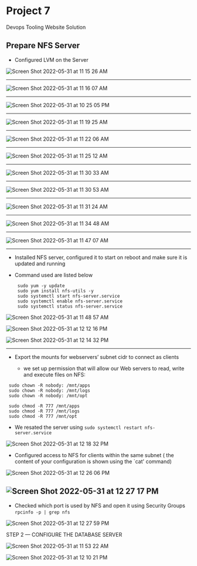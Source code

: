 # Project 7
Devops Tooling Website Solution
## Prepare NFS Server
- Configured LVM on the Server

![Screen Shot 2022-05-31 at 11 15 26 AM](https://user-images.githubusercontent.com/101080172/171314926-934ffcce-e03b-4dd2-83d6-0ef48de3eb04.png)

-------------------------------------------------------------------------------------


![Screen Shot 2022-05-31 at 11 16 07 AM](https://user-images.githubusercontent.com/101080172/171314931-674e15ea-825c-43aa-8826-ddd88b4eb175.png)

-------------------------------------------------------------------------------------

![Screen Shot 2022-05-31 at 10 25 05 PM](https://user-images.githubusercontent.com/101080172/171315450-94cf8292-ca6b-412c-9497-79cbdcc16562.png)

-------------------------------------------------------------------------------------

![Screen Shot 2022-05-31 at 11 19 25 AM](https://user-images.githubusercontent.com/101080172/171318915-f9f41f0d-0bd7-43ef-b4f7-35dcf92ad6de.png)

-------------------------------------------------------------------------------------

![Screen Shot 2022-05-31 at 11 22 06 AM](https://user-images.githubusercontent.com/101080172/171319131-cbd865cb-8192-4ce9-824b-8e74e8b3ca93.png)

-------------------------------------------------------------------------------------

![Screen Shot 2022-05-31 at 11 25 12 AM](https://user-images.githubusercontent.com/101080172/171319172-c5693f20-a29b-4025-a424-547a39c570c1.png)

-------------------------------------------------------------------------------------

![Screen Shot 2022-05-31 at 11 30 33 AM](https://user-images.githubusercontent.com/101080172/171319315-b084abc2-c8e7-46a9-8a55-6f2e2442c00a.png)

-------------------------------------------------------------------------------------

![Screen Shot 2022-05-31 at 11 30 53 AM](https://user-images.githubusercontent.com/101080172/171319396-fed71349-f3a7-49c0-bcb5-fb9ce464cf8f.png)

-------------------------------------------------------------------------------------

![Screen Shot 2022-05-31 at 11 31 24 AM](https://user-images.githubusercontent.com/101080172/171319426-9fa1588d-c22c-42fd-84d1-e46ed473fef4.png)

-------------------------------------------------------------------------------------

![Screen Shot 2022-05-31 at 11 34 48 AM](https://user-images.githubusercontent.com/101080172/171319489-39303409-7d68-4178-8595-e55a7910bbfb.png)

--------------------------------------------------------------------

![Screen Shot 2022-05-31 at 11 47 07 AM](https://user-images.githubusercontent.com/101080172/171319635-c122f084-d904-4105-8661-46e062a63502.png)

-------------------------------------------------------------------------------------

- Installed NFS server, configured it to start on reboot and make sure it is updated and running

- Command used are listed below 
  ````
   sudo yum -y update
   sudo yum install nfs-utils -y
   sudo systemctl start nfs-server.service
   sudo systemctl enable nfs-server.service
   sudo systemctl status nfs-server.service
  ````


![Screen Shot 2022-05-31 at 11 48 57 AM](https://user-images.githubusercontent.com/101080172/171320638-5c97cc84-3776-4e15-befd-83a0f9a65afa.png)


![Screen Shot 2022-05-31 at 12 12 16 PM](https://user-images.githubusercontent.com/101080172/171320283-9bc9bddc-4504-48c8-abde-ffd80567fade.png)

![Screen Shot 2022-05-31 at 12 14 32 PM](https://user-images.githubusercontent.com/101080172/171320706-9be8ef46-0e71-4e9e-973e-2f9669fbe8bd.png)

-------------------------------------------------------------------------------------

- Export the mounts for webservers’ subnet cidr to connect as clients

  - we set up permission that will allow our Web servers to read, write and execute files on NFS:

  
 ````
  sudo chown -R nobody: /mnt/apps
  sudo chown -R nobody: /mnt/logs
  sudo chown -R nobody: /mnt/opt

  sudo chmod -R 777 /mnt/apps
  sudo chmod -R 777 /mnt/logs
  sudo chmod -R 777 /mnt/opt
````

- We resated the server using `sudo systemctl restart nfs-server.service`

![Screen Shot 2022-05-31 at 12 18 32 PM](https://user-images.githubusercontent.com/101080172/171444203-07e49b78-9d72-4a4d-b3d0-aad572725ece.png)

- Configured access to NFS for clients within the same subnet ( the content of your configuration is shown using the `cat' command)

![Screen Shot 2022-05-31 at 12 26 06 PM](https://user-images.githubusercontent.com/101080172/171444233-b6bbb677-c1a5-429f-b08e-35dac729a1e8.png)


![Screen Shot 2022-05-31 at 12 27 17 PM](https://user-images.githubusercontent.com/101080172/171444265-2d86e72b-2bf5-42d1-88b3-08b074880a29.png)
-------------------------------------------------------------------------------------


- Checked which port is used by NFS and open it using Security Groups `rpcinfo -p | grep nfs`

![Screen Shot 2022-05-31 at 12 27 59 PM](https://user-images.githubusercontent.com/101080172/171453413-0beb93d3-b76e-40f8-b9b2-5d8803a01198.png)


STEP 2 — CONFIGURE THE DATABASE SERVER

![Screen Shot 2022-05-31 at 11 53 22 AM](https://user-images.githubusercontent.com/101080172/171320120-55e68522-fbe6-44a9-95d1-89a7c398f7a5.png)

![Screen Shot 2022-05-31 at 12 10 21 PM](https://user-images.githubusercontent.com/101080172/171320248-360ff34f-6399-410d-a2e8-7a52206e0e43.png)
